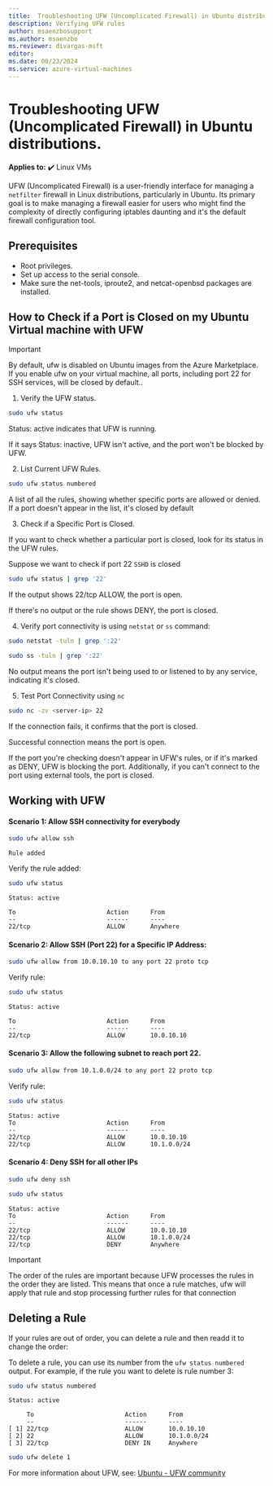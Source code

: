 ```yaml
---
title:  Troubleshooting UFW (Uncomplicated Firewall) in Ubuntu distribution.
description: Verifying UFW rules
author: msaenzbosupport
ms.author: msaenzbo
ms.reviewer: divargas-msft
editor: 
ms.date: 08/23/2024
ms.service: azure-virtual-machines
---
```


# Troubleshooting UFW (Uncomplicated Firewall) in Ubuntu distributions.

**Applies to:** :heavy_check_mark: Linux VMs

UFW (Uncomplicated Firewall) is a user-friendly interface for managing a `netfilter` firewall in Linux distributions, particularly in Ubuntu. Its primary goal is to make managing a firewall easier for users who might find the complexity of directly configuring iptables daunting and it's the default firewall configuration tool.

## Prerequisites

- Root privileges.
- Set up access to the serial console.
- Make sure the net-tools, iproute2, and netcat-openbsd packages are installed.

## How to Check if a Port is Closed on my Ubuntu Virtual machine with UFW

> [!IMPORTANT]  
> By default, ufw is disabled on Ubuntu images from the Azure Marketplace. If you enable ufw on your virtual machine, all ports, including port 22 for SSH services, will be closed by default..

1. Verify the UFW status.

```bash
sudo ufw status
```

Status: active indicates that UFW is running.

If it says Status: inactive, UFW isn't active, and the port won't be blocked by UFW.


2. List Current UFW Rules.

```bash
sudo ufw status numbered
```

A list of all the rules, showing whether specific ports are allowed or denied. If a port doesn't appear in the list, it's closed by default


3. Check if a Specific Port is Closed.

If you want to check whether a particular port is closed, look for its status in the UFW rules.

Suppose we want to check if port 22 `SSHD` is closed

```bash
sudo ufw status | grep '22'
```

If the output shows 22/tcp ALLOW, the port is open.

If there's no output or the rule shows DENY, the port is closed.

4. Verify port connectivity is using `netstat` or `ss` command:

```bash
sudo netstat -tuln | grep ':22'
``` 

```bash
sudo ss -tuln | grep ':22'
```

No output means the port isn't being used to or listened to by any service, indicating it's closed.

5. Test Port Connectivity using `nc`

```bash
sudo nc -zv <server-ip> 22
```

If the connection fails, it confirms that the port is closed.

Successful connection means the port is open.

If the port you're checking doesn't appear in UFW's rules, or if it's marked as DENY, UFW is blocking the port. Additionally, if you can't connect to the port using external tools, the port is closed.


## Working with UFW

#### Scenario 1: Allow SSH connectivity for everybody

```bash
sudo ufw allow ssh
```
```output
Rule added
```
Verify the rule added:

```bash
sudo ufw status
```

```output
Status: active

To                         Action      From
--                         ------      ----
22/tcp                     ALLOW       Anywhere                  
```

#### Scenario 2: Allow SSH (Port 22) for a Specific IP Address:

```bash
sudo ufw allow from 10.0.10.10 to any port 22 proto tcp
```

Verify rule:

```bash
sudo ufw status
```

```output
Status: active

To                         Action      From
--                         ------      ----
22/tcp                     ALLOW       10.0.10.10             
```


#### Scenario 3: Allow the following subnet to reach port 22.


```bash
sudo ufw allow from 10.1.0.0/24 to any port 22 proto tcp
```

Verify rule:

```bash
sudo ufw status
```

```output
Status: active
To                         Action      From
--                         ------      ----
22/tcp                     ALLOW       10.0.10.10             
22/tcp                     ALLOW       10.1.0.0/24 
```

#### Scenario 4: Deny SSH for all other IPs

```bash
sudo ufw deny ssh
```

```bash
sudo ufw status
```

```output
Status: active
To                         Action      From
--                         ------      ----
22/tcp                     ALLOW       10.0.10.10             
22/tcp                     ALLOW       10.1.0.0/24          
22/tcp                     DENY        Anywhere                     
```

> [!IMPORTANT]  
> The order of the rules are important because UFW processes the rules in the order they are listed. This means that once a rule matches, ufw will apply that rule and stop processing further rules for that connection


## Deleting a Rule

If your rules are out of order, you can delete a rule and then readd it to change the order:

To delete a rule, you can use its number from the `ufw status numbered` output. For example, if the rule you want to delete is rule number 3:

```bash
sudo ufw status numbered
```

```output
Status: active

     To                         Action      From
     --                         ------      ----
[ 1] 22/tcp                     ALLOW       10.0.10.10             
[ 2] 22                         ALLOW       10.1.0.0/24 
[ 3] 22/tcp                     DENY IN     Anywhere  
```

```bash
sudo ufw delete 1
```

For more information about UFW, see: [Ubuntu - UFW community](https://help.ubuntu.com/community/UFW)

